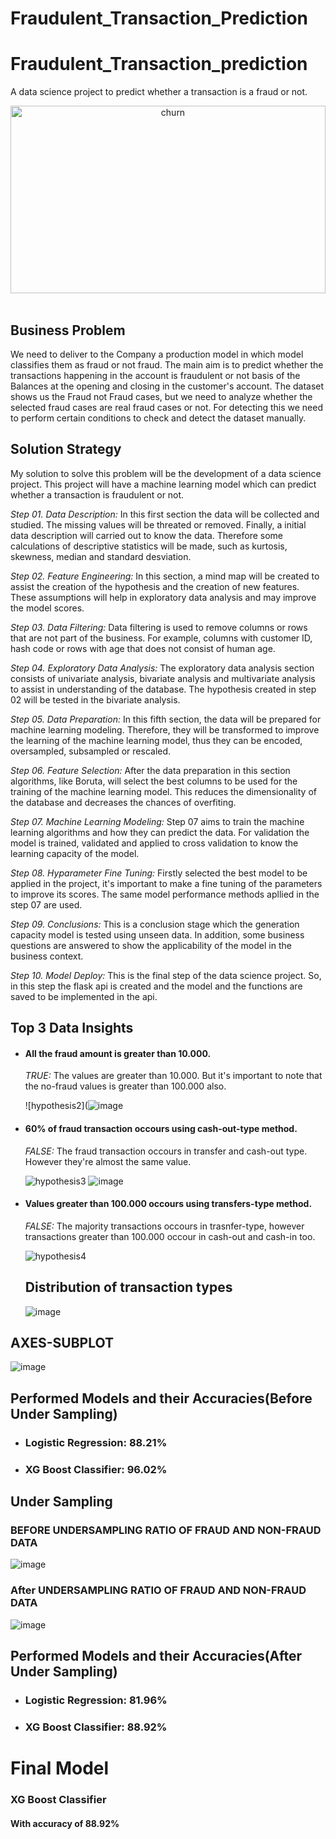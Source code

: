 # Fraudulent_Transaction_Prediction
# Fraudulent_Transaction_prediction

A data science project to predict whether a transaction is a fraud or not.

<div align="center">
    <img alt="churn" src="https://www.finance-monthly.com/Finance-Monthly/wp-content/uploads/2018/07/Fraud-Epidemic-Costs-%C2%A33.2-Trillion-Globally.jpg" width="100%" height="300">
</div>

<br>

##  Business Problem

We need to deliver to the  Company a production model in which model classifies them as fraud or not fraud. The main aim is to predict whether the transactions happening in the account is fraudulent or not basis of the Balances at the opening and closing in the customer's account. The dataset shows us the Fraud not Fraud cases, but we need to analyze whether the selected fraud cases are real fraud cases or not. For detecting this we need to perform certain conditions to check and detect the dataset manually.

##  Solution Strategy

My solution to solve this problem will be the development of a data science project. This project will have a machine learning model which can predict whether a transaction is fraudulent or not.

*Step 01. Data Description:* In this first section the data will be collected and studied. The missing values will be threated or removed. Finally, a initial data description will carried out to know the data. Therefore some calculations of descriptive statistics will be made, such as kurtosis, skewness, median and standard desviation.

*Step 02. Feature Engineering:* In this section, a mind map will be created to assist the creation of the hypothesis and the creation of new features. These assumptions will help in exploratory data analysis and may improve the model scores.

*Step 03. Data Filtering:* Data filtering is used to remove columns or rows that are not part of the business. For example, columns with customer ID, hash code or rows with age that does not consist of human age.

*Step 04. Exploratory Data Analysis:* The exploratory data analysis section consists of univariate analysis, bivariate analysis and multivariate analysis to assist in understanding of the database. The hypothesis created in step 02 will be tested in the bivariate analysis.

*Step 05. Data Preparation:* In this fifth section, the data will be prepared for machine learning modeling. Therefore, they will be transformed to improve the learning of the machine learning model, thus they can be encoded, oversampled, subsampled or rescaled.

*Step 06. Feature Selection:* After the data preparation in this section algorithms, like Boruta, will select the best columns to be used for the training of the machine learning model. This reduces the dimensionality of the database and decreases the chances of overfiting.

*Step 07. Machine Learning Modeling:* Step 07 aims to train the machine learning algorithms and how they can predict the data. For validation the model is trained, validated and applied to cross validation to know the learning capacity of the model.

*Step 08. Hyparameter Fine Tuning:* Firstly selected the best model to be applied in the project, it's important to make a fine tuning of the parameters to improve its scores. The same model performance methods apllied in the step 07 are used.

*Step 09. Conclusions:* This is a conclusion stage which the generation capacity model is tested using unseen data. In addition, some business questions are answered to show the applicability of the model in the business context.

*Step 10. Model Deploy:* This is the final step of the data science project. So, in this step the flask api is created and the model and the functions are saved to be implemented in the api.

## Top 3 Data Insights

* #### All the fraud amount is greater than 10.000.

    *TRUE:* The values are greater than 10.000. But it's important to note that the no-fraud values is greater than 100.000 also.

    ![hypothesis2](![image](https://user-images.githubusercontent.com/108456495/181827922-499d2760-eb1f-4126-9448-116291925d93.png)

* #### 60% of fraud transaction occours using cash-out-type method.

    *FALSE:* The fraud transaction occours in transfer and cash-out type. However they're almost the same value.

    ![hypothesis3](![image](https://user-images.githubusercontent.com/108456495/181828070-94c613b5-42b9-4341-8a81-04d684cdc7cb.png))
    ![image](https://user-images.githubusercontent.com/108456495/181828156-4caf85b7-e516-42d2-a5b4-72563a52ba9b.png)


* #### Values greater than 100.000 occours using transfers-type method.

    *FALSE:* The majority transactions occours in trasnfer-type, however transactions greater than 100.000 occour in cash-out and cash-in too.

    ![hypothesis4](![image](https://user-images.githubusercontent.com/108456495/181828180-8a35457b-bba8-49ec-920b-5156b4d180ef.png))
   
    ## Distribution of transaction types
    ![image](https://user-images.githubusercontent.com/108456495/181828804-3d9ece42-bde0-4d07-9536-3878d9127387.png)
## AXES-SUBPLOT
![image](https://user-images.githubusercontent.com/108456495/181828927-3c03e53d-1659-471d-8cf4-e7a2eb99a498.png)
## Performed Models and their Accuracies(Before Under Sampling)
* ### Logistic Regression: 88.21%

* ### XG Boost Classifier:  96.02%
## Under Sampling
### BEFORE  UNDERSAMPLING RATIO OF FRAUD AND NON-FRAUD DATA
![image](https://user-images.githubusercontent.com/108456495/181829326-e2a30260-de92-47d4-a766-7dbb1350c7d7.png)
### After  UNDERSAMPLING RATIO OF FRAUD AND NON-FRAUD DATA
![image](https://user-images.githubusercontent.com/108456495/181829425-8b12b459-4422-4395-8046-c94d2574ab8f.png)
## Performed Models and their Accuracies(After Under Sampling)
* ### Logistic Regression: 81.96%

* ### XG Boost Classifier:  88.92%
# Final Model
### XG Boost Classifier
#### With accuracy of 88.92%
